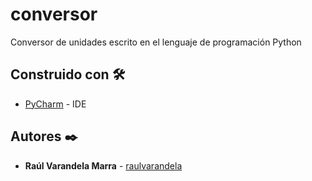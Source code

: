 # conversor
Conversor de unidades escrito en el lenguaje de programación Python

## Construido con :hammer_and_wrench:

* [PyCharm](https://www.jetbrains.com/pycharm/) - IDE

## Autores :black_nib:

* **Raúl Varandela Marra** -  [raulvarandela](https://github.com/raulvarandela)

